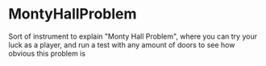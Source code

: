 # MontyHallProblem
Sort of instrument to explain "Monty Hall Problem", where you can try your luck as a player, and run a test with any amount of doors to see how obvious this problem is
